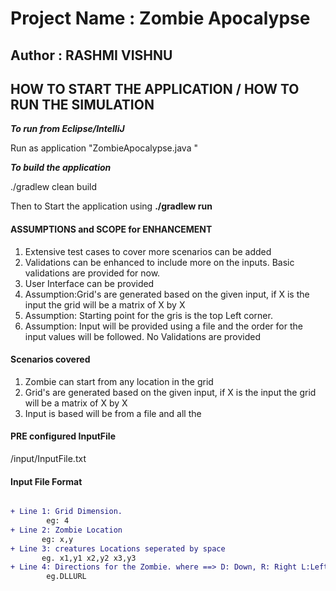  
# Project Name : Zombie Apocalypse

## Author : RASHMI VISHNU
 
## HOW TO START THE APPLICATION / HOW TO RUN THE SIMULATION


 **_To run from Eclipse/IntelliJ_**

Run as application "ZombieApocalypse.java   <inputFilePath>"

**_To build the application_**

./gradlew clean build

 Then to Start the application using
   **./gradlew run <filePath>**



#### ASSUMPTIONS and SCOPE for ENHANCEMENT

1. Extensive test cases to cover more scenarios can be added
1. Validations can be enhanced to include more on the inputs. Basic validations are provided for now.
1. User Interface can be provided
1. Assumption:Grid's are generated based on the given input, if X is the input the grid will be a matrix of X by X
1. Assumption: Starting point for the gris is the top Left corner.
3. Assumption: Input will be provided using a file and the order for the input values will be followed. No Validations are provided

 
#### Scenarios covered
1. Zombie can start from any location in the grid
2. Grid's are generated based on the given input, if X is the input the grid will be a matrix of X by X
3. Input is based will be from a file and all the


   
#### PRE configured InputFile

/input/InputFile.txt

#### Input File Format
```diff

+ Line 1: Grid Dimension.  
        eg: 4 
+ Line 2: Zombie Location 
       eg: x,y 
+ Line 3: creatures Locations seperated by space 
       eg. x1,y1 x2,y2 x3,y3 
+ Line 4: Directions for the Zombie. where ==> D: Down, R: Right L:Left and U: UP 
        eg.DLLURL    
